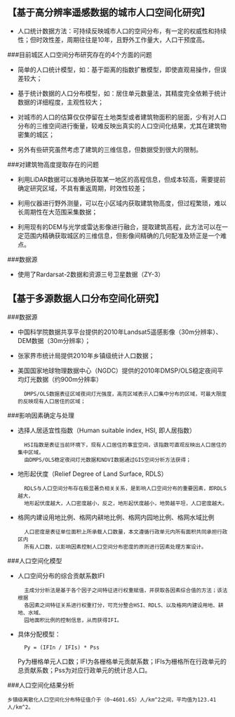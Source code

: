 ## 【基于高分辨率遥感数据的城市人口空间化研究】



- 人口统计数据方法：可持续反映城市人口的空间分布，有一定的权威性和持续性；但时效性差，周期往往是10年，且野外工作量大，人口干预度高。

###目前城区人口空间分布研究存在的4个方面的问题

- 简单的人口统计模型，如：基于距离的指数扩散模型，即使直观易操作，但误差较大；

- 基于统计数据的人口分布模型，如：居住单元数量法，其精度完全依赖于统计数据的详细程度，主观性较大；

- 对城市的人口的估算仅仅停留在土地类型或者建筑物面积的层面，少有对人口分布的三维空间进行衡量，较难反映出真实的人口空间化结果，尤其在建筑物密集的城区；

- 另外有些研究虽然考虑了建筑的三维信息，但数据受到很大的限制。

###对建筑物高度提取存在的问题

- 利用LiDAR数据可以准确地获取某一地区的高程信息，但成本较高，需要提前确定研究区域，不具有重返周期，时效性较差；

- 利用仪器进行野外测量，可以在小区域内获取建筑物高度，但过程繁琐，难以长周期性在大范围采集数据；

- 利用现有的DEM与光学或雷达影像进行融合，提取建筑高程，此方法可以在一定范围内精确获取城区的三维信息，但影像间精确的几何配准及矫正是一个难点。

###数据源

- 使用了Rardarsat-2数据和资源三号卫星数据（ZY-3）

## 【基于多源数据人口分布空间化研究】

###数据源

- 中国科学院数据共享平台提供的2010年Landsat5遥感影像（30m分辨率）、DEM数据（30m分辨率）；

- 张家界市统计局提供2010年乡镇级统计人口数据；

- 美国国家地球物理数据中心（NGDC）提供的2010年DMSP/OLS稳定夜间平均灯光数据（约900m分辨率）

		DMPS/OLS数据表征区域夜间灯光强度，高亮区域表示人口集中分布的区域，可最大限度的反映现有人口居住的区域；

###影响因素确定与处理

- 选择人居适宜性指数（Human suitable index, HSI, 即人居指数）

		HSI指数是表征当前环境下，现有人口居住的事宜空间，该指数可直观反映出人口居住的集中区域，
		由DMPS/OLS稳定夜间灯光数据和NDVI数据通过GIS空间分析方法获得；

- 地形起伏度（Relief Degree of Land Surface, RDLS）

		RDLS与人口空间分布存在极显著负相关关系，是影响人口空间分布的重要因素，即RDLS越大，
		地形起伏度越大，人口密度越小，反之，地形起伏度越小，地势越平坦，人口密度越大。

- 格网内建设用地比例、格网内耕地比例、格网内园地比例、格网水域比例

		人口密度是表征单位面积上所承载人口数量，本文遵循行政单元内所有面积共同承担行政区内
		所有人口数，以影响因素控制人口空间分布密度的原则进行因素处理方案设计。

###人口空间化模型

- 人口空间分布的综合贡献系数IFI

		主成分分析法是基于各个因子之间特征进行权重赋值，并获取各因素综合值的方法；该法根据
		各因素之间特征关系进行权重打分，可充分整合HSI、RDLS、以及格网内建设用地、耕地、水域、
		园地面积比例的控制信息，从而获得IFI。

- 具体分配模型：

		Py = (IFIn / IFIs) * Pss

	Py为栅格单元人口数；IFI为各栅格单元贡献系数；IFIs为栅格所在行政单元的总贡献系数；Pss为对应行政单元的统计总人口。

###人口空间化结果分析

	乡镇级离散化人口空间化分布特征值介于（0~4601.65）人/km^2之间，平均值为123.41人/km^2。
